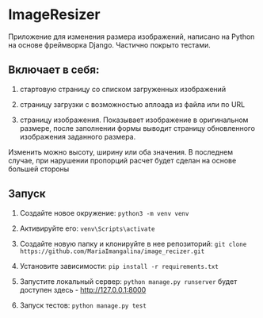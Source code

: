 # ImageResizer

Приложение для изменения размера изображений, написано на Python на основе фреймворка Django. Частично покрыто тестами.

## Включает в себя:

1) стартовую страницу со списком загруженных изображений

2) страницу загрузки с возможностью аплоада из файла или по URL

3) страницу изображения. Показывает изображение в оригинальном размере, после заполнении формы выводит страницу обновленного изображения заданного размера.

Изменить можно высоту, ширину или оба значения. В последнем случае, при нарушении пропорций расчет будет сделан на основе большей стороны



## Запуск

1) Создайте новое окружение: `python3 -m venv venv`

2) Активируйте его: `venv\Scripts\activate`

3) Cоздайте новую папку и клонируйте в нее репозиторий: `git clone https://github.com/MariaImangalina/image_recizer.git`

4) Установите зависимости: `pip install -r requirements.txt`

5) Запустите локальный сервер: `python manage.py runserver`
будет доступен здесь -  http://127.0.0.1:8000


6) Запуск тестов: `python manage.py test`
